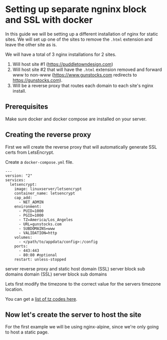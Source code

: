 # Setting up separate ngninx block and SSL with docker

In this guide we will be setting up a different installation of nginx for static sites. We will set up one of the sites to remove the `.html` extension and leave the other site as is.

We will have a total of 3 nginx installations for 2 sites.

1.  Will host site #1 (<https://puddletowndesign.com>)
2.  Will host site #2 that will have the `.html` extension removed and forward www to non-www (<https://www.gunstocks.com> redirects to <https://gunstocks.com>).
3.  Will be a reverse proxy that routes each domain to each site's nginx install.

## Prerequisites

Make sure docker and docker compose are installed on your server. 

## Creating the reverse proxy

First we will create the reverse proxy that will automatically generate SSL certs from LetsEncrypt.

Create a `docker-compose.yml` file.

```docker
---
version: "2"
services:
  letsencrypt:
    image: linuxserver/letsencrypt
    container_name: letsencrypt
    cap_add:
      - NET_ADMIN
    environment:
      - PUID=1000
      - PGID=1000
      - TZ=America/Los_Angeles
      - URL=gunstocks.com
      - SUBDOMAINS=www
      - VALIDATION=http
    volumes:
      - </path/to/appdata/config>:/config
    ports:
      - 443:443
      - 80:80 #optional
    restart: unless-stopped
```

server
    reverse proxy and static host
        domain (SSL)
            server block
            sub domains
        domain (SSL)
            server block
            sub domains

Lets first modify the timezone to the correct value for the servers timezone location.

You can get a [list of tz codes here](https://en.wikipedia.org/wiki/List_of_tz_database_time_zones).

## Now let's create the server to host the site

For the first example we will be using nginx-alpine, since we're only going to host a static page.
